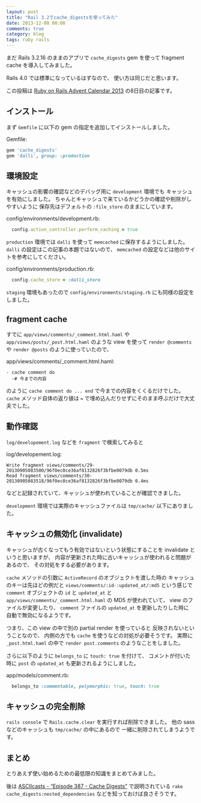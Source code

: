 ```yaml
---
layout: post
title: "Rail 3.2でcache_digestsを使ってみた"
date: 2013-12-08 00:00
comments: true
category: blog
tags: ruby rails
---
```

まだ Rails 3.2.16 のままのアプリで `cache_digests` gem を使って
fragment cache を導入してみました。

Rails 4.0 では標準になっているはずなので、
使い方は同じだと思います。

この投稿は
[Ruby on Rails Advent Calendar 2013](http://qiita.com/advent-calendar/2013/ruby-on-rails)
の8日目の記事です。

<!--more-->

## インストール

まず `Gemfile` に以下の gem の指定を追加してインストールしました。

<p class="filename">Gemfile:</p>

```ruby
gem 'cache_digests'
gem 'dalli', group: :production
```

## 環境設定

キャッシュの影響の確認などのデバッグ用に `development` 環境でも
キャッシュを有効にしました。
ちゃんとキャッシュで来ているかどうかの確認や削除がしやすいように
保存先はデフォルトの `:file_store` のままにしています。

<p class="filename">config/environments/development.rb:</p>

```ruby
  config.action_controller.perform_caching = true
```

`production` 環境では `dalli` を使って `memcached` に保存するようにしました。
`dalli` の設定はこの記事の本題ではないので、
`memcached` の設定などは他のサイトを参考にしてください。

<p class="filename">config/environments/production.rb:</p>

```ruby
  config.cache_store = :dalli_store
```

`staging` 環境もあったので `config/environments/staging.rb` にも同様の設定をしました。

## fragment cache

すでに
`app/views/comments/_comment.html.haml` や
`app/views/posts/_post.html.haml` のような view を使って
`render @comments` や `render @posts` のように使っていたので、

<p class="filename">app/views/comments/_comment.html.haml:</p>

```haml
- cache comment do
  -# 今までの内容
```

のように `cache comment do ... end` で今までの内容をくくるだけでした。
`cache` メソッド自体の返り値は `=` で埋め込んだりせずにそのまま呼ぶだけで大丈夫でした。

## 動作確認

`log/developement.log` などを `fragment` で検索してみると

<p class="filename">log/developement.log:</p>

```text
Write fragment views/comments/29-20130905083500/96f0ec0ce36af8132826f3bfbe0079db 0.5ms
Read fragment views/comments/30-20130905083518/96f0ec0ce36af8132826f3bfbe0079db 0.4ms
```

などと記録されていて、キャッシュが使われていることが確認できました。

`development` 環境では実際のキャッシュファイルは `tmp/cache/` 以下にありました。

## キャッシュの無効化 (invalidate)

キャッシュが古くなってもう有効ではないという状態にすることを invalidate というと思いますが、
内容が更新された時に古いキャッシュが使われると問題があるので、
その対処をする必要があります。

`cache` メソッドの引数に `ActiveRecord` のオブジェクトを渡した時の
キャッシュのキーは先ほどの例だと
`views/comments/:id-:updated_at/:md5`
という感じで `comment` オブジェクトの `id` と `updated_at` と
`app/views/comments/_comment.html.haml` の MD5 が使われていて、
view のファイルが変更したり、
`comment` ファイルの `updated_at` を更新したりした時に
自動で無効になるようです。

つまり、この view の中で別の partial render を使っていると
反映されないということなので、
内側の方でも `cache` を使うなどの対処が必要そうです。
実際に `_post.html.haml` の中で `render post.comments` のようなことをしました。

さらに以下のように `belongs_to` に `touch: true` を付けて、
コメントが付いた時に `post` の `updated_at` も更新されるようにしました。

<p class="filename">app/models/comment.rb:</p>

```ruby
  belongs_to :commentable, polymorphic: true, touch: true
```

## キャッシュの完全削除

`rails console` で `Rails.cache.clear` を実行すれば削除できました。
他の sass などのキャッシュも `tmp/cache/` の中にあるので
一緒に削除されてしまうようです。

## まとめ

とりあえず使い始めるための最低限の知識をまとめてみました。

後は
[ASCIIcasts - “Episode 387 - Cache Digests”](http://ja.asciicasts.com/episodes/387-cache-digests)
で説明されている
`rake cache_digests:nested_dependencies`
などを知っておけば良さそうです。
